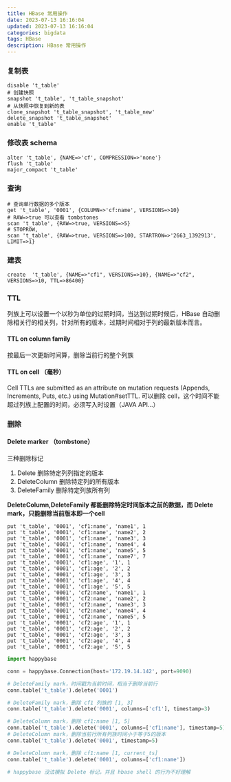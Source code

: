```yaml
---
title: HBase 常用操作
date: 2023-07-13 16:16:04
updated: 2023-07-13 16:16:04
categories: bigdata
tags: HBase
description: HBase 常用操作
---
```


### 复制表
```shell
disable 't_table'
# 创建快照
snapshot 't_table', 't_table_snapshot'
# 从快照中恢复到新的表
clone_snapshot 't_table_snapshot', 't_table_new'
delete_snapshot 't_table_snapshot'
enable 't_table'
```

### 修改表 schema
```shell
alter 't_table', {NAME=>'cf', COMPRESSION=>'none'}
flush 't_table'
major_compact 't_table'
```

### 查询
```shell
# 查询单行数据的多个版本
get 't_table', '0001', {COLUMN=>'cf:name', VERSIONS=>10}
# RAW=>true 可以查看 tombstones
scan 't_table', {RAW=>true, VERSIONS=>5}
# STOPROW, 
scan 't_table', {RAW=>true, VERSIONS=>100, STARTROW=>'2663_1392913', LIMIT=>1}
```

### 建表
```shell
create  't_table', {NAME=>"cf1", VERSIONS=>10}, {NAME=>"cf2", VERSIONS=>10, TTL=>86400}
```

### TTL
列族上可以设置一个以秒为单位的过期时间，当达到过期时候后，HBase 自动删除相关行的相关列，针对所有的版本，过期时间相对于列的最新版本而言。

#### TTL on column family
按最后一次更新时间算，删除当前行的整个列族
#### TTL on cell （毫秒）
Cell TTLs are submitted as an attribute on mutation requests (Appends, Increments, Puts, etc.) using Mutation#setTTL.
可以删除 cell，这个时间不能超过列族上配置的时间，必须写入时设置（JAVA API...）

### 删除

#### Delete marker （tombstone）
三种删除标记
1. Delete        删除特定列列指定的版本
2. DeleteColumn  删除特定列的所有版本 
3. DeleteFamily  删除特定列族所有列

**DeleteColumn,DeleteFamily 都能删除特定时间版本之前的数据，而 Delete mark，只能删除当前版本即一个cell**

```shell
put 't_table', '0001', 'cf1:name', 'name1', 1
put 't_table', '0001', 'cf1:name', 'name2', 2
put 't_table', '0001', 'cf1:name', 'name3', 3
put 't_table', '0001', 'cf1:name', 'name4', 4
put 't_table', '0001', 'cf1:name', 'name5', 5
put 't_table', '0001', 'cf1:name', 'name7', 7
put 't_table', '0001', 'cf1:age', '1', 1
put 't_table', '0001', 'cf1:age', '2', 2
put 't_table', '0001', 'cf1:age', '3', 3
put 't_table', '0001', 'cf1:age', '4', 4
put 't_table', '0001', 'cf1:age', '5', 5
put 't_table', '0001', 'cf2:name', 'name1', 1
put 't_table', '0001', 'cf2:name', 'name2', 2
put 't_table', '0001', 'cf2:name', 'name3', 3
put 't_table', '0001', 'cf2:name', 'name4', 4
put 't_table', '0001', 'cf2:name', 'name5', 5
put 't_table', '0001', 'cf2:age', '1', 1
put 't_table', '0001', 'cf2:age', '2', 2
put 't_table', '0001', 'cf2:age', '3', 3
put 't_table', '0001', 'cf2:age', '4', 4
put 't_table', '0001', 'cf2:age', '5', 5
```
```python
import happybase

conn = happybase.Connection(host='172.19.14.142', port=9090)

# DeleteFamily mark，时间戳为当前时间，相当于删除当前行
conn.table('t_table').delete('0001')

# DeleteFamily mark，删除 cf1 列族的 [1, 3]
conn.table('t_table').delete('0001', columns=['cf1'], timestamp=3)

# DeleteColumn mark，删除 cf1:name [1, 5]
conn.table('t_table').delete('0001', columns=['cf1:name'], timestamp=5)
# DeleteColumn mark，删除当前行所有列族时间小于等于5的版本
conn.table('t_table').delete('0001', timestamp=5) 

# DeleteColumn mark，删除 cf1:name [1, current_ts]
conn.table('t_table').delete('0001', columns=['cf1:name'])

# happybase 没法模拟 Delete 标记，并且 hbase shell 的行为不好理解
```
